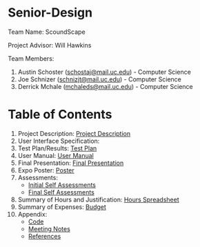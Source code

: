 # Senior-Design
Team Name: ScoundScape

Project Advisor: Will Hawkins

Team Members:
  1. Austin Schoster (schostaj@mail.uc.edu) - Computer Science
  2. Joe Schnizer (schnizjt@mail.uc.edu) - Computer Science
  3. Derrick Mchale (mchaleds@mail.uc.edu) - Computer Science

# Table of Contents
1. Project Description: [Project Description](assignments/Fall/Assignment%202%20-%20Project%20Description/project-description.md)
2. User Interface Specification: 
3. Test Plan/Results: [Test Plan](assignments/Spring/Assignment%201%20-Test%20Plan/SoundScape%20Test%20Plan.pdf)
4. User Manual: [User Manual](code/User%20Documentation.md)
5. Final Presentation: [Final Presentation](assignments/Spring/Assignment%203%20-%20Presentation%20Slidedeck/SoundScape%20Presentation.pdf)
6. Expo Poster: [Poster](assignments/Spring/Assignment%204%20-%20Poster/SoundScape%20Poster.pdf)
7. Assessments:
    - [Initial Self Assessments](assignments/Fall/Assignment%203%20-%20Self-Assessment%20Essays)
    - [Final Self Assessments](assignments/Spring/Assignment%206%20-%20Self%20Assessments)
8. Summary of Hours and Justification: [Hours Spreadsheet](assignments/Appendix%20Materials/SoundScape%20Hours%20Tracking.xlsx)
9. Summary of Expenses: [Budget](Budget.md) 
10. Appendix:
    - [Code](code/)
    - [Meeting Notes](assignments/Appendix%20Materials/SoundScape%20Project%20Meeting%20Notes.pdf)
    - [References](assignments/Appendix%20Materials/References.md)
